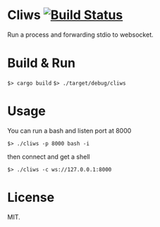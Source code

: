 # Cliws [![Build Status](https://app.travis-ci.com/b23r0/Cliws.svg?branch=main)](https://app.travis-ci.com/b23r0/Cliws)
Run a process and forwarding stdio to websocket.

# Build & Run

`$> cargo build`
`$> ./target/debug/cliws`

# Usage

You can run a bash and listen port at 8000

`$> ./cliws -p 8000 bash -i`

then connect and get a shell

`$> ./cliws -c ws://127.0.0.1:8000`


# License

MIT.